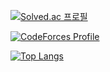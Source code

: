[![Solved.ac
프로필](http://mazassumnida.wtf/api/v2/generate_badge?boj=kss418)](https://solved.ac/kss418)

[![CodeForces Profile](https://cf.leed.at?id=TRErnD)](https://codeforces.com/profile/kss418)

[![Top Langs](https://github-readme-stats.vercel.app/api/top-langs/?username=kss418)](https://github.com/anuraghazra/github-readme-stats)
